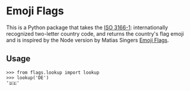 # Emoji Flags

This is a Python package that takes the  [ISO 3166-1](https://en.wikipedia.org/wiki/ISO_3166-1_alpha-2): internationally recognized two-letter country code, and returns the country's flag emoji and is inspired by the Node version by Matias Singers [Emoji Flags](https://github.com/matiassingers/emoji-flags).

## Usage

```
>>> from flags.lookup import lookup
>>> lookup('DE')
'🇩🇪'
```